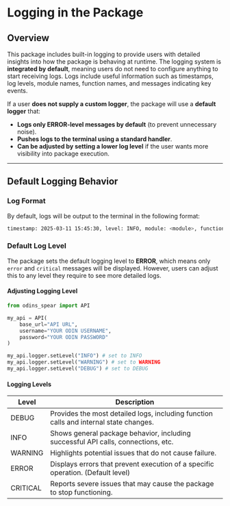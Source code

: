 # Logging in the Package

## Overview

This package includes built-in logging to provide users with detailed insights into how the package is behaving at runtime. The logging system is **integrated by default**, meaning users do not need to configure anything to start receiving logs. Logs include useful information such as timestamps, log levels, module names, function names, and messages indicating key events.

If a user **does not supply a custom logger**, the package will use a **default logger** that:
- **Logs only ERROR-level messages by default** (to prevent unnecessary noise).
- **Pushes logs to the terminal using a standard handler**.
- **Can be adjusted by setting a lower log level** if the user wants more visibility into package execution.

---

## Default Logging Behavior

### **Log Format**
By default, logs will be output to the terminal in the following format:

```bash
timestamp: 2025-03-11 15:45:30, level: INFO, module: <module>, function: example_function, message: This is an example log.
```

### **Default Log Level**
The package sets the default logging level to **ERROR**, which means only `error` and `critical` messages will be displayed. However, users can adjust this to any level they require to see more detailed logs.

#### Adjusting Logging Level
```python
from odins_spear import API

my_api = API(
    base_url="API URL",
    username="YOUR ODIN USERNAME",
    password="YOUR ODIN PASSWORD"
)

my_api.logger.setLevel("INFO") # set to INFO
my_api.logger.setLevel("WARNING") # set to WARNING
my_api.logger.setLevel("DEBUG") # set to DEBUG
```

#### Logging Levels
| Level     | Description |
|-----------|---------------------------------------------------------------|
| DEBUG     | Provides the most detailed logs, including function calls and internal state changes. |
| INFO      | Shows general package behavior, including successful API calls, connections, etc. |
| WARNING   | Highlights potential issues that do not cause failure. |
| ERROR     | Displays errors that prevent execution of a specific operation. (Default level) |
| CRITICAL  | Reports severe issues that may cause the package to stop functioning. |


